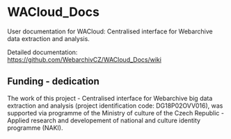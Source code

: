 # WACloud_Docs
User documentation for WACloud: Centralised interface for Webarchive data extraction and analysis.

Detailed documentation: https://github.com/WebarchivCZ/WACloud_Docs/wiki

## Funding - dedication

The work of this project - Centralised interface for Webarchive big data extraction and analysis (project identification code: DG18P02OVV016), was supported via programme of the Ministry of culture of the Czech Republic - Applied research and developement of national and culture identity programme (NAKI).
